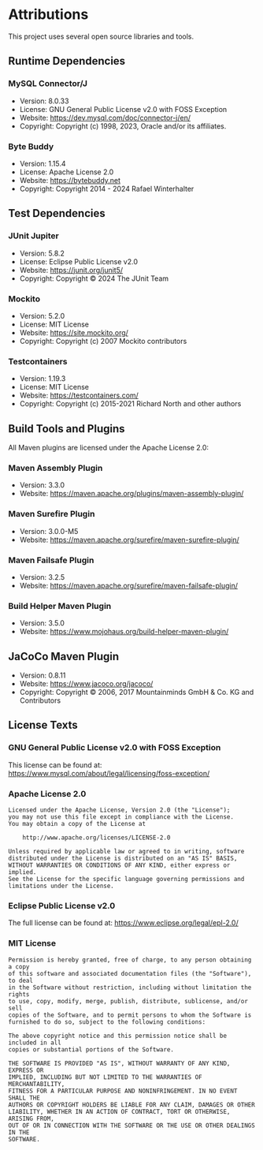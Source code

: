 # Attributions

This project uses several open source libraries and tools.

## Runtime Dependencies

### MySQL Connector/J
- Version: 8.0.33
- License: GNU General Public License v2.0 with FOSS Exception
- Website: https://dev.mysql.com/doc/connector-j/en/
- Copyright: Copyright (c) 1998, 2023, Oracle and/or its affiliates.

### Byte Buddy
- Version: 1.15.4
- License: Apache License 2.0
- Website: https://bytebuddy.net
- Copyright: Copyright 2014 - 2024 Rafael Winterhalter

## Test Dependencies

### JUnit Jupiter
- Version: 5.8.2
- License: Eclipse Public License v2.0
- Website: https://junit.org/junit5/
- Copyright: Copyright © 2024 The JUnit Team

### Mockito
- Version: 5.2.0
- License: MIT License
- Website: https://site.mockito.org/
- Copyright: Copyright (c) 2007 Mockito contributors

### Testcontainers
- Version: 1.19.3
- License: MIT License
- Website: https://testcontainers.com/
- Copyright: Copyright (c) 2015-2021 Richard North and other authors

## Build Tools and Plugins

All Maven plugins are licensed under the Apache License 2.0:

### Maven Assembly Plugin
- Version: 3.3.0
- Website: https://maven.apache.org/plugins/maven-assembly-plugin/

### Maven Surefire Plugin
- Version: 3.0.0-M5
- Website: https://maven.apache.org/surefire/maven-surefire-plugin/

### Maven Failsafe Plugin
- Version: 3.2.5
- Website: https://maven.apache.org/surefire/maven-failsafe-plugin/

### Build Helper Maven Plugin
- Version: 3.5.0
- Website: https://www.mojohaus.org/build-helper-maven-plugin/

## JaCoCo Maven Plugin
- Version: 0.8.11
- Website: https://www.jacoco.org/jacoco/
- Copyright: Copyright © 2006, 2017 Mountainminds GmbH & Co. KG and Contributors


## License Texts

### GNU General Public License v2.0 with FOSS Exception
This license can be found at: https://www.mysql.com/about/legal/licensing/foss-exception/

### Apache License 2.0
```
Licensed under the Apache License, Version 2.0 (the "License");
you may not use this file except in compliance with the License.
You may obtain a copy of the License at

    http://www.apache.org/licenses/LICENSE-2.0

Unless required by applicable law or agreed to in writing, software
distributed under the License is distributed on an "AS IS" BASIS,
WITHOUT WARRANTIES OR CONDITIONS OF ANY KIND, either express or implied.
See the License for the specific language governing permissions and
limitations under the License.
```

### Eclipse Public License v2.0
The full license can be found at: https://www.eclipse.org/legal/epl-2.0/

### MIT License
```
Permission is hereby granted, free of charge, to any person obtaining a copy
of this software and associated documentation files (the "Software"), to deal
in the Software without restriction, including without limitation the rights
to use, copy, modify, merge, publish, distribute, sublicense, and/or sell
copies of the Software, and to permit persons to whom the Software is
furnished to do so, subject to the following conditions:

The above copyright notice and this permission notice shall be included in all
copies or substantial portions of the Software.

THE SOFTWARE IS PROVIDED "AS IS", WITHOUT WARRANTY OF ANY KIND, EXPRESS OR
IMPLIED, INCLUDING BUT NOT LIMITED TO THE WARRANTIES OF MERCHANTABILITY,
FITNESS FOR A PARTICULAR PURPOSE AND NONINFRINGEMENT. IN NO EVENT SHALL THE
AUTHORS OR COPYRIGHT HOLDERS BE LIABLE FOR ANY CLAIM, DAMAGES OR OTHER
LIABILITY, WHETHER IN AN ACTION OF CONTRACT, TORT OR OTHERWISE, ARISING FROM,
OUT OF OR IN CONNECTION WITH THE SOFTWARE OR THE USE OR OTHER DEALINGS IN THE
SOFTWARE.
```
